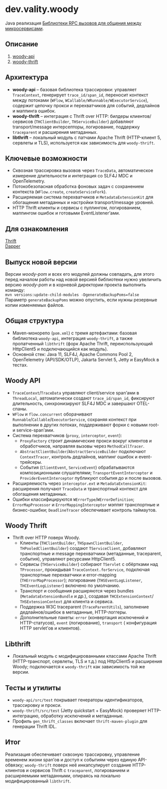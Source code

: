 # dev.vality.woody

Java реализация [Библиотеки RPC вызовов для общения между микросервисами](http://52.29.202.218/design/ms/platform/rpc-lib/).

## Описание

1. [woody-api](woody-api/woody-api.md)
1. [woody-thrift](woody-thrift/woody-thrift.md)

## Архитектура

- **woody-api** – базовая библиотека трассировки: управляет `TraceContext`, генерирует `trace_id/span_id`, переносит
  контекст между потоками (`WFlow`, `WCallable/WRunnable/WExecutorService`), содержит цепочку прокси и перехватчиков для
  событий, дедлайнов и маппинга ошибок.
- **woody-thrift** – интеграция с Thrift over HTTP: билдеры клиентов/сервисов (`THClientBuilder`, `THServiceBuilder`)
  добавляют transport/message интерсепторы, логирование, поддержку `traceparent` и расширения метаданных.
- **libthrift** – локальный модуль с патчами Apache Thrift (HTTP-клиент 5, сервлеты и TLS), используется как зависимость
  для `woody-thrift`.

## Ключевые возможности

- Сквозная трассировка вызовов через `TraceData`, автоматическое измерение длительности и интеграция со SLF4J MDC и
  OpenTelemetry.
- Потокобезопасная обработка фоновых задач с сохранением контекста (`WFlow.create`, `createServiceFork`).
- Расширяемая система перехватчиков и `MetadataExtensionKit` для обогащения метаданных и настройки transport/message
  уровней.
- HTTP Thrift клиенты и сервисы с пуллингом, логированием, маппингом ошибок и готовыми EventListener’ами.

## Для ознакомления

[Thrift](https://thrift.apache.org/)  
[Dapper](http://research.google.com/pubs/pub36356.html)

## Выпуск новой версии
Версии _woody-pom_ и всех его модулей должны совпадать, для этого перед началом работы над новой версией библиотеки нужно увеличить версию _woody-pom_ и в корневой директории проекта выполнить команду:  
`mvn versions:update-child-modules -DgenerateBackupPoms=false`  
Параметр `generateBackupPoms` можно опустить, если нужны резервные копии изменяемых файлов.

## Общая структура

- Maven-монорепо (`pom.xml`) с тремя артефактами: базовая библиотека `woody-api`, интеграция `woody-thrift`, а также
  пропатченный `libthrift` (форк Apache Thrift,
  переиспользующий HttpClient5 и подключающийся как модуль).
- Основной стек: Java 11, SLF4J, Apache Commons Pool 2, OpenTelemetry (API/SDK/OTLP), Jakarta Servlet 5, Jetty и
  EasyMock в тестах.

## Woody API

- `TraceContext`/`TraceData` управляют client/service span’ами в `ThreadLocal`, автоматически создают
  `trace_id/span_id`, фиксируют длительность, синхронизируют SLF4J MDC
  и завершают OTEL-спаны.
- `WFlow` и `flow.concurrent` оборачивают `Runnable`/`Callable`/`ExecutorService`, сохраняя контекст при выполнении в
  других потоках, поддерживают форки с новыми root- и
  service-span’ами.
- Система перехватчиков (`proxy`, `interceptor`, `event`):
  - `ProxyFactory` строит динамические прокси вокруг клиентов и обработчиков, направляя вызовы через `MethodCallTracer`.
  - `AbstractClientBuilder`/`AbstractServiceBuilder` подключают `ContextTracer`, контроль дедлайнов, маппинг ошибок и
    event-трейсеры.
  - События (`ClientEvent`, `ServiceEvent`) обрабатываются композиционными слушателями; `TransportEventInterceptor` и
    `ProviderEventInterceptor` публикуют события до и после вызовов.
- Расширяемость через `interceptor.ext` и `MetadataExtensionKit`: расширения получают `TraceData` и транспортный
  контекст для обогащения метаданных.
- Ошибки классифицируются `WErrorType`/`WErrorDefinition`; `ErrorMapProcessor` и `ErrorMappingInterceptor` мэппят
  транспортные и бизнес-ошибки; `DeadlineTracer` обеспечивает контроль таймаутов.

## Woody Thrift

- Thrift over HTTP поверх Woody.
  - Клиенты (`THClientBuilder`, `THSpawnClientBuilder`, `THPooledClientBuilder`) создают `TServiceClient`, добавляют
    транспортные и message перехватчики (метаданные, traceparent, события), управляют ресурсами HttpClient5.
  - Сервисы (`THServiceBuilder`) собирают `TServlet` с обёртками над `TProcessor`, прокидывая `TraceContext.forService`,
    подключая транспортные перехватчики и error-mapping (`THErrorMapProcessor`); логирование (`THSEventLogListener`,
    `THCEventLogListener`) включено по умолчанию.
  - Транспорт и сообщения расширяются через bundles (`MetadataExtensionBundle` и др.), создавая `THCExtensionContext`/
    `THSExtensionContext` для клиента и сервиса.
  - Поддержка W3C traceparent (`TraceParentUtils`), заполнение дедлайнов/ошибок в метаданные, HTTP-логгеры.
  - Дополнительные пакеты: `error` (конвертация исключений и HTTP-статусов), `event` (логирование), `transport` (
    конфигурация HTTP servlet’ов и клиентов).

## Libthrift

- Локальный модуль с модифицированными классами Apache Thrift (HTTP-транспорт, сервлеты, TLS и т.д.) под HttpClient5 и
  расширения Woody; подключается к `woody-thrift` как зависимость той же версии.

## Тесты и утилиты

- `woody-api/src/test` покрывает генераторы идентификаторов, трассировку и прокси.
- `woody-thrift/src/test` (Jetty quickstart + EasyMock) проверяет HTTP-интеграцию, обработку исключений и метаданные.
- Профиль `gen_thrift_classes` включает `thrift-maven-plugin` для генерации Thrift IDL.

## Итог

Реализация обеспечивает сквозную трассировку, управление временем жизни span’ов и доступ к событиям через единую
API-обвязку; `woody-thrift` поверх неё инкапсулирует создание HTTP-клиентов и сервисов Thrift с `traceparent`,
логированием и расширяемыми метаданными, опираясь на локально модифицированный `libthrift`.
